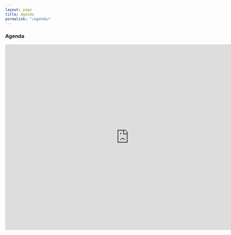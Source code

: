 ```yaml
---
layout: page
title: Agenda
permalink: "/agenda/"
---
```


### Agenda

<div class="responsiveCal">
<iframe class="embed-responsive-item" src="https://calendar.google.com/calendar/embed?height=600&wkst=2&ctz=Europe%2FBrussels&bgcolor=%23def1e3&showTitle=0&showPrint=0&showCalendars=0&hl=nl&src=YTdkOWNmMTIzYzdiNWE0Y2M1NDgwODc1NGQ0NDY2ZWE3YzU5NDMwNGY5ZmE0ZGM4MDE5ZTEzMzZkNjNjYWUwZEBncm91cC5jYWxlbmRhci5nb29nbGUuY29t&color=%230B8043" style="border-width:0" width="800" height="600" frameborder="0" scrolling="no"></iframe>
</div>